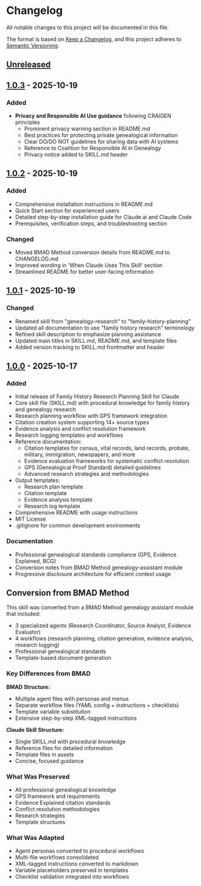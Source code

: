 # Changelog

All notable changes to this project will be documented in this file.

The format is based on [Keep a Changelog](https://keepachangelog.com/en/1.0.0/),
and this project adheres to [Semantic Versioning](https://semver.org/spec/v2.0.0.html).

## [Unreleased]

## [1.0.3] - 2025-10-19

### Added
- **Privacy and Responsible AI Use guidance** following CRAIGEN principles
  - Prominent privacy warning section in README.md
  - Best practices for protecting private genealogical information
  - Clear DO/DO NOT guidelines for sharing data with AI systems
  - Reference to Coalition for Responsible AI in Genealogy
  - Privacy notice added to SKILL.md header

## [1.0.2] - 2025-10-19

### Added
- Comprehensive installation instructions in README.md
- Quick Start section for experienced users
- Detailed step-by-step installation guide for Claude.ai and Claude Code
- Prerequisites, verification steps, and troubleshooting section

### Changed
- Moved BMAD Method conversion details from README.md to CHANGELOG.md
- Improved wording in 'When Claude Uses This Skill' section
- Streamlined README for better user-facing information

## [1.0.1] - 2025-10-19

### Changed
- Renamed skill from "genealogy-research" to "family-history-planning"
- Updated all documentation to use "family history research" terminology
- Refined skill description to emphasize planning assistance
- Updated main titles in SKILL.md, README.md, and template files
- Added version tracking to SKILL.md frontmatter and header

## [1.0.0] - 2025-10-17

### Added
- Initial release of Family History Research Planning Skill for Claude
- Core skill file (SKILL.md) with procedural knowledge for family history and genealogy research
- Research planning workflow with GPS framework integration
- Citation creation system supporting 14+ source types
- Evidence analysis and conflict resolution framework
- Research logging templates and workflows
- Reference documentation:
  - Citation templates for census, vital records, land records, probate, military, immigration, newspapers, and more
  - Evidence evaluation frameworks for systematic conflict resolution
  - GPS (Genealogical Proof Standard) detailed guidelines
  - Advanced research strategies and methodologies
- Output templates:
  - Research plan template
  - Citation template
  - Evidence analysis template
  - Research log template
- Comprehensive README with usage instructions
- MIT License
- .gitignore for common development environments

### Documentation
- Professional genealogical standards compliance (GPS, Evidence Explained, BCG)
- Conversion notes from BMAD Method genealogy-assistant module
- Progressive disclosure architecture for efficient context usage

## Conversion from BMAD Method

This skill was converted from a BMAD Method genealogy assistant module that included:
- 3 specialized agents (Research Coordinator, Source Analyst, Evidence Evaluator)
- 4 workflows (research planning, citation generation, evidence analysis, research logging)
- Professional genealogical standards
- Template-based document generation

### Key Differences from BMAD

**BMAD Structure:**
- Multiple agent files with personas and menus
- Separate workflow files (YAML config + instructions + checklists)
- Template variable substitution
- Extensive step-by-step XML-tagged instructions

**Claude Skill Structure:**
- Single SKILL.md with procedural knowledge
- Reference files for detailed information
- Template files in assets
- Concise, focused guidance

### What Was Preserved
- All professional genealogical knowledge
- GPS framework and requirements
- Evidence Explained citation standards
- Conflict resolution methodologies
- Research strategies
- Template structures

### What Was Adapted
- Agent personas converted to procedural workflows
- Multi-file workflows consolidated
- XML-tagged instructions converted to markdown
- Variable placeholders preserved in templates
- Checklist validation integrated into workflows


[Unreleased]: https://github.com/yourusername/genealogy-research-skill/compare/v1.0.3...HEAD
[1.0.3]: https://github.com/yourusername/genealogy-research-skill/compare/v1.0.2...v1.0.3
[1.0.2]: https://github.com/yourusername/genealogy-research-skill/compare/v1.0.1...v1.0.2
[1.0.1]: https://github.com/yourusername/genealogy-research-skill/compare/v1.0.0...v1.0.1
[1.0.0]: https://github.com/yourusername/genealogy-research-skill/releases/tag/v1.0.0
